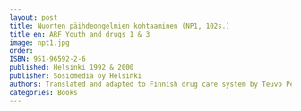 ```yaml
---
layout: post
title: Nuorten päihdeongelmien kohtaaminen (NP1, 102s.)
title_en: ARF Youth and drugs 1 & 3
image: npt1.jpg
order: 
ISBN: 951-96592-2-6
published: Helsinki 1992 & 2000
publisher: Sosiomedia oy Helsinki
authors: Translated and adapted to Finnish drug care system by Teuvo Peltoniemi
categories: Books
---
```



